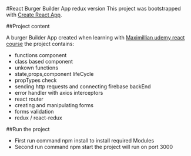 #React Burger Builder App redux version
This project was bootstrapped with [Create React App](https://github.com/facebookincubator/create-react-app).

##Project content

A burger Builder App created when learning with [Maximillian udemy react course](https://www.udemy.com/course/react-the-complete-guide-incl-redux/)
the project contains:

- functions component
- class based component
- unkown functions
- state,props,component lifeCycle
- propTypes check
- sending http requests and connecting firebase backEnd
- error handler with axios interceptors
- react router
- creating and manipulating forms
- forms validation
- redux / react-redux

##Run the project

- First run command npm install to install required Modules
- Second run command npm start the project will run on port 3000




